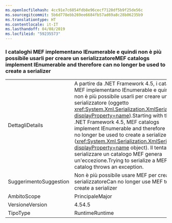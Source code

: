 ```yaml
---
ms.openlocfilehash: 4cc91e7c6054fdb8e96cecf7120df5b9f25de56c
ms.sourcegitcommit: 5b6d778ebb269ee6684fb57ad69a8c28b06235b9
ms.translationtype: HT
ms.contentlocale: it-IT
ms.lasthandoff: 04/08/2019
ms.locfileid: "59235573"
---
```

### <a name="mef-catalogs-implement-ienumerable-and-therefore-can-no-longer-be-used-to-create-a-serializer"></a><span data-ttu-id="9e349-101">I cataloghi MEF implementano IEnumerable e quindi non è più possibile usarli per creare un serializzatore</span><span class="sxs-lookup"><span data-stu-id="9e349-101">MEF catalogs implement IEnumerable and therefore can no longer be used to create a serializer</span></span>

|   |   |
|---|---|
|<span data-ttu-id="9e349-102">Dettagli</span><span class="sxs-lookup"><span data-stu-id="9e349-102">Details</span></span>|<span data-ttu-id="9e349-103">A partire da .NET Framework 4.5, i cataloghi MEF implementano IEnumerable e quindi non è più possibile usarli per creare un serializzatore (oggetto <xref:System.Xml.Serialization.XmlSerializer?displayProperty=name>).</span><span class="sxs-lookup"><span data-stu-id="9e349-103">Starting with the .NET Framework 4.5, MEF catalogs implement IEnumerable and therefore can no longer be used to create a serializer (<xref:System.Xml.Serialization.XmlSerializer?displayProperty=name> object).</span></span> <span data-ttu-id="9e349-104">Il tentativo di serializzare un catalogo MEF genera un'eccezione.</span><span class="sxs-lookup"><span data-stu-id="9e349-104">Trying to serialize a MEF catalog throws an exception.</span></span>|
|<span data-ttu-id="9e349-105">Suggerimento</span><span class="sxs-lookup"><span data-stu-id="9e349-105">Suggestion</span></span>|<span data-ttu-id="9e349-106">Non è più possibile usare MEF per creare un serializzatore</span><span class="sxs-lookup"><span data-stu-id="9e349-106">Can no longer use MEF to create a serializer</span></span>|
|<span data-ttu-id="9e349-107">Ambito</span><span class="sxs-lookup"><span data-stu-id="9e349-107">Scope</span></span>|<span data-ttu-id="9e349-108">Principale</span><span class="sxs-lookup"><span data-stu-id="9e349-108">Major</span></span>|
|<span data-ttu-id="9e349-109">Versione</span><span class="sxs-lookup"><span data-stu-id="9e349-109">Version</span></span>|<span data-ttu-id="9e349-110">4.5</span><span class="sxs-lookup"><span data-stu-id="9e349-110">4.5</span></span>|
|<span data-ttu-id="9e349-111">Tipo</span><span class="sxs-lookup"><span data-stu-id="9e349-111">Type</span></span>|<span data-ttu-id="9e349-112">Runtime</span><span class="sxs-lookup"><span data-stu-id="9e349-112">Runtime</span></span>|
